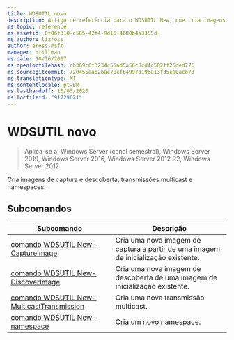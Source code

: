 ```yaml
---
title: WDSUTIL novo
description: Artigo de referência para o WDSUTIL New, que cria imagens de captura e descoberta, transmissões multicast e namespaces.
ms.topic: reference
ms.assetid: 0f06f310-c585-42f4-9d15-4680b4a3355d
ms.author: lizross
author: eross-msft
manager: mtillman
ms.date: 10/16/2017
ms.openlocfilehash: cb369c6f3234c55ad5a56c8cd4c582ff25ded776
ms.sourcegitcommit: 720455aad2bac78cf64997d196a13f35ea0acb73
ms.translationtype: MT
ms.contentlocale: pt-BR
ms.lasthandoff: 10/05/2020
ms.locfileid: "91729621"
---
```

# <a name="wdsutil-new"></a>WDSUTIL novo

> Aplica-se a: Windows Server (canal semestral), Windows Server 2019, Windows Server 2016, Windows Server 2012 R2, Windows Server 2012

Cria imagens de captura e descoberta, transmissões multicast e namespaces.

## <a name="subcommands"></a>Subcomandos
|Subcomando|Descrição|
|-------|--------|
|[comando WDSUTIL New-CaptureImage](wdsutil-new-captureimage.md)|Cria uma nova imagem de captura a partir de uma imagem de inicialização existente.|
|[comando WDSUTIL New-DiscoverImage](wdsutil-new-discoverimage.md)|Cria uma nova imagem de descoberta de uma imagem de inicialização existente.|
|[comando WDSUTIL New-MulticastTransmission](wdsutil-new-multicasttransmission.md)|Cria uma nova transmissão multicast.|
|[comando WDSUTIL New-namespace](wdsutil-new-namespace.md)|Cria um novo namespace.|
